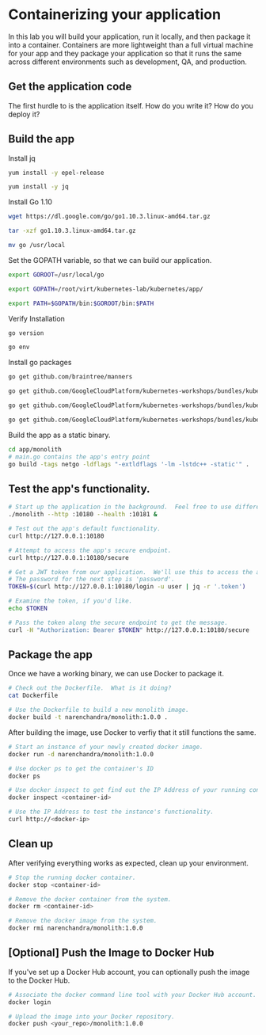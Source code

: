 # Containerizing your application

In this lab you will build your application, run it locally, and then package it into a container. Containers are more lightweight than a full virtual machine for your app and they package your application so that it runs the same across different environments such as development, QA, and production.

## Get the application code

The first hurdle to is the application itself.  How do you write it?  How do you deploy it?

## Build the app

Install jq
```bash
yum install -y epel-release

yum install -y jq
```

Install Go 1.10
```bash
wget https://dl.google.com/go/go1.10.3.linux-amd64.tar.gz

tar -xzf go1.10.3.linux-amd64.tar.gz

mv go /usr/local
```
Set the GOPATH variable, so that we can build our application.
```bash
export GOROOT=/usr/local/go

export GOPATH=/root/virt/kubernetes-lab/kubernetes/app/

export PATH=$GOPATH/bin:$GOROOT/bin:$PATH
```
Verify Installation
```bash
go version

go env
```
Install go packages
```bash
go get github.com/braintree/manners

go get github.com/GoogleCloudPlatform/kubernetes-workshops/bundles/kubernetes-101/workshop/app/handlers

go get github.com/GoogleCloudPlatform/kubernetes-workshops/bundles/kubernetes-101/workshop/app/health

go get github.com/GoogleCloudPlatform/kubernetes-workshops/bundles/kubernetes-101/workshop/app/user
```

Build the app as a static binary.
```bash
cd app/monolith
# main.go contains the app's entry point
go build -tags netgo -ldflags "-extldflags '-lm -lstdc++ -static'" .
```

## Test the app's functionality.
```bash
# Start up the application in the background.  Feel free to use different ports, if necessary.
./monolith --http :10180 --health :10181 &

# Test out the app's default functionality.
curl http://127.0.0.1:10180

# Attempt to access the app's secure endpoint.
curl http://127.0.0.1:10180/secure

# Get a JWT token from our application.  We'll use this to access the app's secure endpoint.
# The password for the next step is 'password'.
TOKEN=$(curl http://127.0.0.1:10180/login -u user | jq -r '.token')

# Examine the token, if you'd like.
echo $TOKEN

# Pass the token along the secure endpoint to get the message.
curl -H "Authorization: Bearer $TOKEN" http://127.0.0.1:10180/secure
```

## Package the app
Once we have a working binary, we can use Docker to package it. 
```bash
# Check out the Dockerfile.  What is it doing?
cat Dockerfile

# Use the Dockerfile to build a new monolith image.
docker build -t narenchandra/monolith:1.0.0 .
```

After building the image, use Docker to verfiy that it still functions the same.
```bash
# Start an instance of your newly created docker image.
docker run -d narenchandra/monolith:1.0.0

# Use docker ps to get the container's ID
docker ps

# Use docker inspect to get find out the IP Address of your running container image.
docker inspect <container-id>

# Use the IP Address to test the instance's functionality.
curl http://<docker-ip>
```

## Clean up
After verifying everything works as expected, clean up your environment.
```bash
# Stop the running docker container.
docker stop <container-id>

# Remove the docker container from the system.
docker rm <container-id>

# Remove the docker image from the system.
docker rmi narenchandra/monolith:1.0.0
```

## [Optional] Push the Image to Docker Hub
If you've set up a Docker Hub account, you can optionally push the image to the Docker Hub. 
```bash
# Associate the docker command line tool with your Docker Hub account.
docker login

# Upload the image into your Docker repository.
docker push <your_repo>/monolith:1.0.0
```
